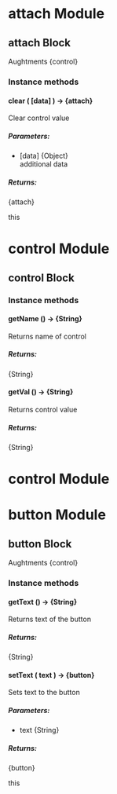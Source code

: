 # attach Module

## attach Block

Aughtments {control}

### Instance methods

#### clear ( [data] ) → {attach}

Clear control value

##### Parameters:

* [data] {Object}<br/>
  additional data

##### Returns:

{attach}

this

# control Module

## control Block

### Instance methods

#### getName () → {String}

Returns name of control

##### Returns:

{String}

#### getVal () → {String}

Returns control value

##### Returns:

{String}

# control Module

# button Module

## button Block

Aughtments {control}

### Instance methods

#### getText () → {String}

Returns text of the button

##### Returns:

{String}

#### setText ( text ) → {button}

Sets text to the button

##### Parameters:

* text {String}

##### Returns:

{button}

this

